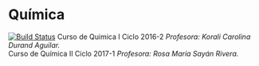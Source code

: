 # Química
[![Build Status](https://travis-ci.org/gnab/remark.svg?branch=develop)](https://travis-ci.org/gnab/remark)
Curso de Quimica I Ciclo 2016-2 _Profesora: Korali Carolina Durand Aguilar._<br /> 
Curso de Química II Ciclo 2017-1 _Profesora: Rosa María Sayán Rivera._
